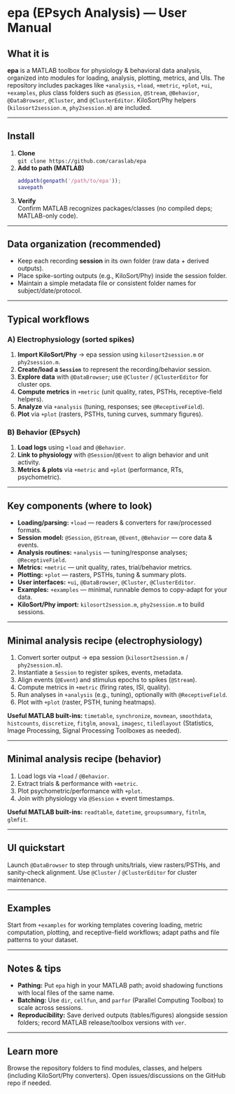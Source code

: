 # epa (EPsych Analysis) — User Manual

## What it is
**epa** is a MATLAB toolbox for physiology & behavioral data analysis, organized into modules for loading, analysis, plotting, metrics, and UIs. The repository includes packages like `+analysis`, `+load`, `+metric`, `+plot`, `+ui`, `+examples`, plus class folders such as `@Session`, `@Stream`, `@Behavior`, `@DataBrowser`, `@Cluster`, and `@ClusterEditor`. KiloSort/Phy helpers (`kilosort2session.m`, `phy2session.m`) are included.

---

## Install
1. **Clone**  
   `git clone https://github.com/caraslab/epa`
2. **Add to path (MATLAB)**  
   ```matlab
   addpath(genpath('/path/to/epa')); 
   savepath
   ```
3. **Verify**  
   Confirm MATLAB recognizes packages/classes (no compiled deps; MATLAB-only code).

---

## Data organization (recommended)
- Keep each recording **session** in its own folder (raw data + derived outputs).
- Place spike-sorting outputs (e.g., KiloSort/Phy) inside the session folder.
- Maintain a simple metadata file or consistent folder names for subject/date/protocol.

---

## Typical workflows

### A) Electrophysiology (sorted spikes)
1. **Import KiloSort/Phy** → epa session using `kilosort2session.m` or `phy2session.m`.
2. **Create/load a `Session`** to represent the recording/behavior session.
3. **Explore data** with `@DataBrowser`; use `@Cluster` / `@ClusterEditor` for cluster ops.
4. **Compute metrics** in `+metric` (unit quality, rates, PSTHs, receptive-field helpers).
5. **Analyze** via `+analysis` (tuning, responses; see `@ReceptiveField`).
6. **Plot** via `+plot` (rasters, PSTHs, tuning curves, summary figures).

### B) Behavior (EPsych)
1. **Load logs** using `+load` and `@Behavior`.
2. **Link to physiology** with `@Session`/`@Event` to align behavior and unit activity.
3. **Metrics & plots** via `+metric` and `+plot` (performance, RTs, psychometric).

---

## Key components (where to look)
- **Loading/parsing:** `+load` — readers & converters for raw/processed formats.  
- **Session model:** `@Session`, `@Stream`, `@Event`, `@Behavior` — core data & events.  
- **Analysis routines:** `+analysis` — tuning/response analyses; `@ReceptiveField`.  
- **Metrics:** `+metric` — unit quality, rates, trial/behavior metrics.  
- **Plotting:** `+plot` — rasters, PSTHs, tuning & summary plots.  
- **User interfaces:** `+ui`, `@DataBrowser`, `@Cluster`, `@ClusterEditor`.  
- **Examples:** `+examples` — minimal, runnable demos to copy-adapt for your data.  
- **KiloSort/Phy import:** `kilosort2session.m`, `phy2session.m` to build sessions.

---

## Minimal analysis recipe (electrophysiology)
1. Convert sorter output → epa session (`kilosort2session.m` / `phy2session.m`).  
2. Instantiate a `Session` to register spikes, events, metadata.  
3. Align events (`@Event`) and stimulus epochs to spikes (`@Stream`).  
4. Compute metrics in `+metric` (firing rates, ISI, quality).  
5. Run analyses in `+analysis` (e.g., tuning), optionally with `@ReceptiveField`.  
6. Plot with `+plot` (raster, PSTH, tuning heatmaps).

**Useful MATLAB built-ins:** `timetable`, `synchronize`, `movmean`, `smoothdata`, `histcounts`, `discretize`, `fitglm`, `anova1`, `imagesc`, `tiledlayout` (Statistics, Image Processing, Signal Processing Toolboxes as needed).

---

## Minimal analysis recipe (behavior)
1. Load logs via `+load` / `@Behavior`.  
2. Extract trials & performance with `+metric`.  
3. Plot psychometric/performance with `+plot`.  
4. Join with physiology via `@Session` + event timestamps.

**Useful MATLAB built-ins:** `readtable`, `datetime`, `groupsummary`, `fitnlm`, `glmfit`.

---

## UI quickstart
Launch `@DataBrowser` to step through units/trials, view rasters/PSTHs, and sanity-check alignment. Use `@Cluster` / `@ClusterEditor` for cluster maintenance.

---

## Examples
Start from `+examples` for working templates covering loading, metric computation, plotting, and receptive-field workflows; adapt paths and file patterns to your dataset.

---

## Notes & tips
- **Pathing:** Put `epa` high in your MATLAB path; avoid shadowing functions with local files of the same name.
- **Batching:** Use `dir`, `cellfun`, and `parfor` (Parallel Computing Toolbox) to scale across sessions.
- **Reproducibility:** Save derived outputs (tables/figures) alongside session folders; record MATLAB release/toolbox versions with `ver`.

---

## Learn more
Browse the repository folders to find modules, classes, and helpers (including KiloSort/Phy converters). Open issues/discussions on the GitHub repo if needed.

